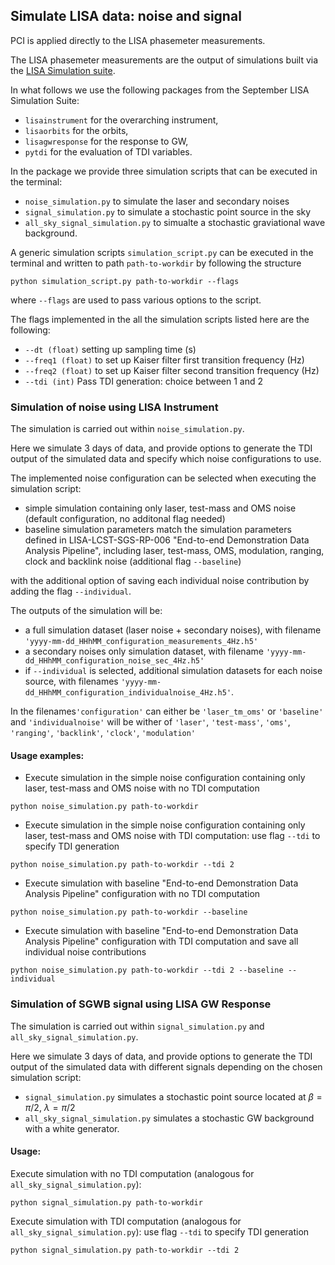 ## Simulate LISA data: noise and signal

PCI is applied directly to the LISA phasemeter measurements.

The LISA phasemeter measurements are the output of simulations built via the [LISA Simulation suite](https://gitlab.in2p3.fr/lisa-simulation). 

In what follows we use the following packages from the September LISA Simulation Suite:
- `lisainstrument` for the overarching instrument,
- `lisaorbits` for the orbits,
- `lisagwresponse` for the response to GW,
- `pytdi` for the evaluation of TDI variables.

In the package we provide three simulation scripts that can be executed in the terminal:

- `noise_simulation.py` to simulate the laser and secondary noises
- `signal_simulation.py` to simulate a stochastic point source in the sky
- `all_sky_signal_simulation.py` to simualte a stochastic graviational wave background.


A generic simulation scripts `simulation_script.py` can be executed in the terminal and written to path `path-to-workdir` by following the structure
```shell
python simulation_script.py path-to-workdir --flags
```  
where `--flags` are used to pass various options to the script.

The flags implemented in the all the simulation scripts listed here are the following:
- `--dt (float)` setting up sampling time (s)
- `--freq1 (float)` to set up Kaiser filter first transition frequency (Hz)
- `--freq2 (float)` to set up Kaiser filter second transition frequency (Hz)
- `--tdi (int)` Pass TDI generation: choice between 1 and 2



### Simulation of noise using LISA Instrument

The simulation is carried out within `noise_simulation.py`. 

Here we simulate 3 days of data, and provide options to generate the TDI output of the simulated data and specify which  noise configurations to use.

The implemented noise configuration can be selected when executing the simulation script:
- simple simulation containing only laser, test-mass and OMS noise (default configuration, no additonal flag needed)
- baseline simulation parameters match the simulation parameters defined in 
LISA-LCST-SGS-RP-006 "End-to-end Demonstration Data Analysis Pipeline", including laser, test-mass, OMS, modulation, ranging, clock and backlink noise (additional flag `--baseline`)

with the additional option of saving each individual noise contribution by adding the flag `--individual`.

The outputs of the simulation will be:
- a full simulation dataset (laser noise + secondary noises), with filename `'yyyy-mm-dd_HHhMM_configuration_measurements_4Hz.h5'`
- a secondary noises only simulation dataset, with filename `'yyyy-mm-dd_HHhMM_configuration_noise_sec_4Hz.h5'`
- if `--individual` is selected, additional simulation datasets for each noise source, with filenames `'yyyy-mm-dd_HHhMM_configuration_individualnoise_4Hz.h5'`.

In the filenames`'configuration'` can either be `'laser_tm_oms'` or `'baseline'` and `'individualnoise'` will be wither of `'laser'`, `'test-mass'`, `'oms'`, `'ranging'`, `'backlink'`, `'clock'`, `'modulation'`

#### Usage examples:
- Execute simulation in the simple noise configuration containing only laser, test-mass and OMS noise with no TDI computation 
```shell
python noise_simulation.py path-to-workdir
```        

- Execute simulation in the simple noise configuration containing only laser, test-mass and OMS noise with TDI computation: use flag `--tdi` to specify TDI generation 
```shell
python noise_simulation.py path-to-workdir --tdi 2   
```        

- Execute simulation with baseline "End-to-end Demonstration Data Analysis Pipeline" configuration with no TDI computation 
```shell   
python noise_simulation.py path-to-workdir --baseline
```        

- Execute simulation with baseline "End-to-end Demonstration Data Analysis Pipeline" configuration with TDI computation and save all individual noise contributions
```shell   
python noise_simulation.py path-to-workdir --tdi 2 --baseline --individual
```

### Simulation of SGWB signal using LISA GW Response

The simulation is carried out within `signal_simulation.py` and `all_sky_signal_simulation.py`.

Here we simulate 3 days of data, and provide options to generate the TDI output of the simulated data with different signals depending on the chosen simulation script:
- `signal_simulation.py` simulates a stochastic point source located at $\beta = \pi/2$, $\lambda = \pi/2$
- `all_sky_signal_simulation.py` simulates a stochastic GW background with a white generator.

#### Usage:
Execute simulation with no TDI computation (analogous for `all_sky_signal_simulation.py`):
```shell
python signal_simulation.py path-to-workdir
```        

Execute simulation with TDI computation (analogous for `all_sky_signal_simulation.py`): use flag `--tdi` to specify TDI generation 
```shell   
python signal_simulation.py path-to-workdir --tdi 2   
```
